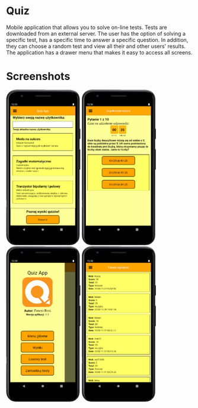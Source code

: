 # Quiz

Mobile application that allows you to solve on-line tests. Tests are downloaded from an external server. The user has the option of solving a specific test, has a specific time to answer a specific question. In addition, they can choose a random test and view all their and other users' results. The application has a drawer menu that makes it easy to access all screens. 

# Screenshots

<div>
<img src="./screenshots/main.PNG" height="420px" width="200px">
<img src="./screenshots/test.PNG" height="420px" width="200px">
<img src="./screenshots/drawer.PNG" height="420px" width="200px">
<img src="./screenshots/results.PNG" height="420px" width="200px">
</div>
